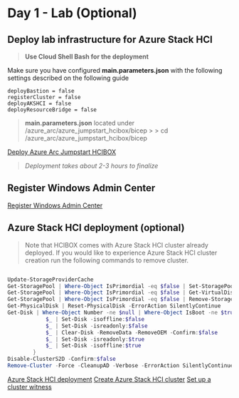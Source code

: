 # Day 1 - Lab (Optional)

## Deploy lab infrastructure for Azure Stack HCI

>
> **Use Cloud Shell Bash for the deployment**

Make sure you have configured **main.parameters.json** with the following settings described on the following guide

    deployBastion = false
    registerCluster = false
    deployAKSHCI = false
    deployResourceBridge = false

> **main.parameters.json** located under /azure_arc/azure_jumpstart_hcibox/bicep
    >
    > cd /azure_arc/azure_jumpstart_hcibox/bicep


[Deploy Azure Arc Jumpstart HCIBOX](https://azurearcjumpstart.io/azure_jumpstart_hcibox)

> *Deployment takes about 2-3 hours to finalize*

## Register Windows Admin Center

[Register Windows Admin Center](https://learn.microsoft.com/en-us/azure-stack/hci/manage/register-windows-admin-center)

## Azure Stack HCI deployment (optional)

> Note that HCIBOX comes with Azure Stack HCI cluster already deployed. If you would like to experience Azure Stack HCI cluster creation run the following commands to remove cluster.

```powershell

Update-StorageProviderCache
Get-StoragePool | Where-Object IsPrimordial -eq $false | Set-StoragePool -IsReadOnly:$false -ErrorAction SilentlyContinue
Get-StoragePool | Where-Object IsPrimordial -eq $false | Get-VirtualDisk | Remove-VirtualDisk -Confirm:$false -ErrorAction SilentlyContinue
Get-StoragePool | Where-Object IsPrimordial -eq $false | Remove-StoragePool -Confirm:$false -ErrorAction SilentlyContinue
Get-PhysicalDisk | Reset-PhysicalDisk -ErrorAction SilentlyContinue
Get-Disk | Where-Object Number -ne $null | Where-Object IsBoot -ne $true | Where-Object IsSystem -ne $true | Where-Object PartitionStyle -ne RAW | Foreach-Object {
            $_ | Set-Disk -isoffline:$false
            $_ | Set-Disk -isreadonly:$false
            $_ | Clear-Disk -RemoveData -RemoveOEM -Confirm:$false
            $_ | Set-Disk -isreadonly:$true
            $_ | Set-Disk -isoffline:$true
        }
Disable-ClusterS2D -Confirm:$false
Remove-Cluster -Force -CleanupAD -Verbose -ErrorAction SilentlyContinue

```

[Azure Stack HCI deployment](https://learn.microsoft.com/en-us/azure-stack/hci/deploy/operating-system)
[Create Azure Stack HCI cluster](https://learn.microsoft.com/en-us/azure-stack/hci/deploy/create-cluster)
[Set up a cluster witness](https://learn.microsoft.com/en-us/azure-stack/hci/manage/witness)
